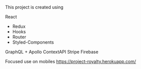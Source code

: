 This project is created using 

React 
-  Redux 
-  Hooks 
-  Router
-  Styled-Components

GraphQL + Apollo
ContextAPI
Stripe
Firebase

Focused use on mobiles
https://project-royalty.herokuapp.com/